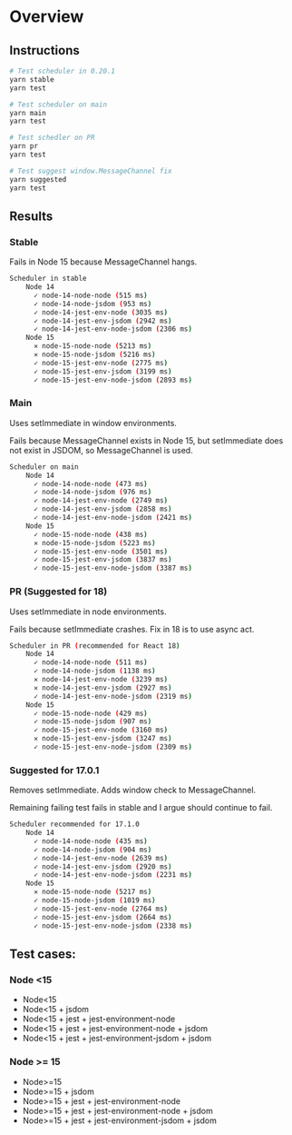 # Overview

## Instructions

```bash
# Test scheduler in 0.20.1
yarn stable
yarn test

# Test scheduler on main
yarn main
yarn test

# Test schedler on PR
yarn pr
yarn test

# Test suggest window.MessageChannel fix
yarn suggested
yarn test
```

## Results

### Stable
Fails in Node 15 because MessageChannel hangs.

```bash
Scheduler in stable
    Node 14
      ✓ node-14-node-node (515 ms)
      ✓ node-14-node-jsdom (953 ms)
      ✓ node-14-jest-env-node (3035 ms)
      ✓ node-14-jest-env-jsdom (2942 ms)
      ✓ node-14-jest-env-node-jsdom (2306 ms)
    Node 15
      ✕ node-15-node-node (5213 ms)
      ✕ node-15-node-jsdom (5216 ms)
      ✓ node-15-jest-env-node (2775 ms)
      ✓ node-15-jest-env-jsdom (3199 ms)
      ✓ node-15-jest-env-node-jsdom (2893 ms)
```
### Main
Uses setImmediate in window environments.

Fails because MessageChannel exists in Node 15, but setImmediate does not exist in JSDOM, so MessageChannel is used.
 
```bash
Scheduler on main
    Node 14
      ✓ node-14-node-node (473 ms)
      ✓ node-14-node-jsdom (976 ms)
      ✓ node-14-jest-env-node (2749 ms)
      ✓ node-14-jest-env-jsdom (2858 ms)
      ✓ node-14-jest-env-node-jsdom (2421 ms)
    Node 15
      ✓ node-15-node-node (438 ms)
      ✕ node-15-node-jsdom (5223 ms)
      ✓ node-15-jest-env-node (3501 ms)
      ✓ node-15-jest-env-jsdom (3837 ms)
      ✓ node-15-jest-env-node-jsdom (3387 ms)
```
### PR (Suggested for 18)
Uses setImmediate in node environments.

Fails because setImmediate crashes. Fix in 18 is to use async act.

```bash
Scheduler in PR (recommended for React 18)
    Node 14
      ✓ node-14-node-node (511 ms)
      ✓ node-14-node-jsdom (1138 ms)
      ✕ node-14-jest-env-node (3239 ms)
      ✕ node-14-jest-env-jsdom (2927 ms)
      ✓ node-14-jest-env-node-jsdom (2319 ms)
    Node 15
      ✓ node-15-node-node (429 ms)
      ✓ node-15-node-jsdom (907 ms)
      ✓ node-15-jest-env-node (3160 ms)
      ✕ node-15-jest-env-jsdom (3247 ms)
      ✓ node-15-jest-env-node-jsdom (2309 ms)
```

### Suggested for 17.0.1

Removes setImmediate. Adds window check to MessageChannel.

Remaining failing test fails in stable and I argue should continue to fail.

```bash
Scheduler recommended for 17.1.0
    Node 14
      ✓ node-14-node-node (435 ms)
      ✓ node-14-node-jsdom (904 ms)
      ✓ node-14-jest-env-node (2639 ms)
      ✓ node-14-jest-env-jsdom (2920 ms)
      ✓ node-14-jest-env-node-jsdom (2231 ms)
    Node 15
      ✕ node-15-node-node (5217 ms)
      ✓ node-15-node-jsdom (1019 ms)
      ✓ node-15-jest-env-node (2764 ms)
      ✓ node-15-jest-env-jsdom (2664 ms)
      ✓ node-15-jest-env-node-jsdom (2338 ms)
```

## Test cases:

### Node <15
- Node<15
- Node<15 + jsdom
- Node<15 + jest + jest-environment-node
- Node<15 + jest + jest-environment-node + jsdom
- Node<15 + jest + jest-environment-jsdom + jsdom

### Node >= 15
- Node>=15
- Node>=15 + jsdom
- Node>=15 + jest + jest-environment-node
- Node>=15 + jest + jest-environment-node + jsdom
- Node>=15 + jest + jest-environment-jsdom + jsdom
